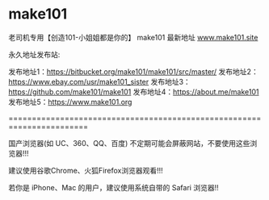 # make101

老司机专用【创造101-小姐姐都是你的】 make101 最新地址 www.make101.site

永久地址发布站:

发布地址1：https://bitbucket.org/make101/make101/src/master/
发布地址2：https://www.ebay.com/usr/make101_sister
发布地址3：https://github.com/make101/make101
发布地址4：https://about.me/make101
发布地址5：https://www.make101.org








=======================================================================

国产浏览器(如 UC、360、QQ、百度) 不定期可能会屏蔽网站，不要使用这些浏览器!!!

建议使用谷歌Chrome、火狐Firefox浏览器观看!!!

若你是 iPhone、Mac 的用户，建议使用系统自带的 Safari 浏览器!!
